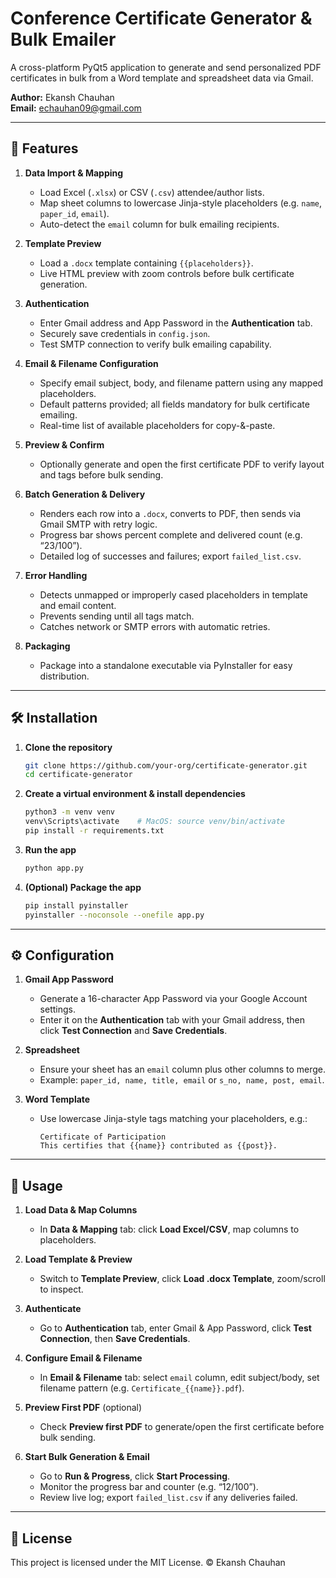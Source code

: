 # Conference Certificate Generator & Bulk Emailer

A cross-platform PyQt5 application to generate and send personalized PDF certificates in bulk from a Word template and spreadsheet data via Gmail.

**Author:** Ekansh Chauhan  
**Email:** echauhan09@gmail.com

---

## 🚀 Features

1. **Data Import & Mapping**

   * Load Excel (`.xlsx`) or CSV (`.csv`) attendee/author lists.
   * Map sheet columns to lowercase Jinja-style placeholders (e.g. `name`, `paper_id`, `email`).
   * Auto-detect the `email` column for bulk emailing recipients.

2. **Template Preview**

   * Load a `.docx` template containing `{{placeholders}}`.
   * Live HTML preview with zoom controls before bulk certificate generation.

3. **Authentication**

   * Enter Gmail address and App Password in the **Authentication** tab.
   * Securely save credentials in `config.json`.
   * Test SMTP connection to verify bulk emailing capability.

4. **Email & Filename Configuration**

   * Specify email subject, body, and filename pattern using any mapped placeholders.
   * Default patterns provided; all fields mandatory for bulk certificate emailing.
   * Real-time list of available placeholders for copy-&-paste.

5. **Preview & Confirm**

   * Optionally generate and open the first certificate PDF to verify layout and tags before bulk sending.

6. **Batch Generation & Delivery**

   * Renders each row into a `.docx`, converts to PDF, then sends via Gmail SMTP with retry logic.
   * Progress bar shows percent complete and delivered count (e.g. “23/100”).
   * Detailed log of successes and failures; export `failed_list.csv`.

7. **Error Handling**

   * Detects unmapped or improperly cased placeholders in template and email content.
   * Prevents sending until all tags match.
   * Catches network or SMTP errors with automatic retries.

8. **Packaging**

   * Package into a standalone executable via PyInstaller for easy distribution.

---

## 🛠️ Installation

1. **Clone the repository**

   ```bash
   git clone https://github.com/your-org/certificate-generator.git
   cd certificate-generator
   ```

2. **Create a virtual environment & install dependencies**

   ```bash
   python3 -m venv venv
   venv\Scripts\activate    # MacOS: source venv/bin/activate
   pip install -r requirements.txt
   ```

3. **Run the app**

   ```bash
   python app.py
   ```


4. **(Optional) Package the app**

   ```bash
   pip install pyinstaller
   pyinstaller --noconsole --onefile app.py
   ```

---

## ⚙️ Configuration

1. **Gmail App Password**

   * Generate a 16-character App Password via your Google Account settings.
   * Enter it on the **Authentication** tab with your Gmail address, then click **Test Connection** and **Save Credentials**.

2. **Spreadsheet**

   * Ensure your sheet has an `email` column plus other columns to merge.
   * Example: `paper_id, name, title, email` or `s_no, name, post, email`.

3. **Word Template**

   * Use lowercase Jinja-style tags matching your placeholders, e.g.:

     ```text
     Certificate of Participation
     This certifies that {{name}} contributed as {{post}}.
     ```

---

## 🚀 Usage

1. **Load Data & Map Columns**

   * In **Data & Mapping** tab: click **Load Excel/CSV**, map columns to placeholders.

2. **Load Template & Preview**

   * Switch to **Template Preview**, click **Load .docx Template**, zoom/scroll to inspect.

3. **Authenticate**

   * Go to **Authentication** tab, enter Gmail & App Password, click **Test Connection**, then **Save Credentials**.

4. **Configure Email & Filename**

   * In **Email & Filename** tab: select `email` column, edit subject/body, set filename pattern (e.g. `Certificate_{{name}}.pdf`).

5. **Preview First PDF** (optional)

   * Check **Preview first PDF** to generate/open the first certificate before bulk sending.

6. **Start Bulk Generation & Email**

   * Go to **Run & Progress**, click **Start Processing**.
   * Monitor the progress bar and counter (e.g. “12/100”).
   * Review live log; export `failed_list.csv` if any deliveries failed.

---


## 📄 License

This project is licensed under the MIT License.
© Ekansh Chauhan
